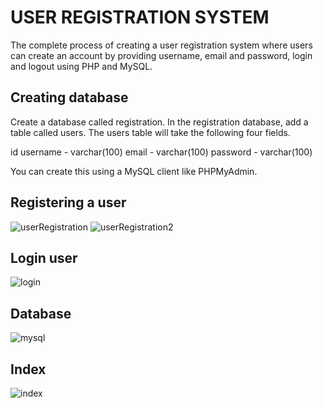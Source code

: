 # USER REGISTRATION SYSTEM

The complete process of creating a user registration system where users can create an account by providing username, email and password, login and logout using PHP and MySQL.

## Creating database
Create a database called registration. In the registration database, add a table called users. The users table will take the following four fields.

id
username  -  varchar(100)
email  -  varchar(100)
password  -  varchar(100)

You can create this using a MySQL client like PHPMyAdmin.

## Registering a user
![userRegistration](https://user-images.githubusercontent.com/43580878/115341372-1ef68100-a1c6-11eb-83a3-1bfad92474ee.PNG)
![userRegistration2](https://user-images.githubusercontent.com/43580878/115341375-2027ae00-a1c6-11eb-890f-2452dbc85c17.PNG)

## Login user
![login](https://user-images.githubusercontent.com/43580878/115341437-44838a80-a1c6-11eb-8642-608ea863175b.PNG)


## Database
![mysql](https://user-images.githubusercontent.com/43580878/115341475-52d1a680-a1c6-11eb-92f9-a231ea7f005d.PNG)

## Index
![index](https://user-images.githubusercontent.com/43580878/115341496-5fee9580-a1c6-11eb-8821-a23388a5a20c.PNG)




